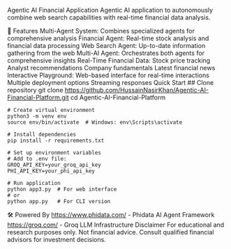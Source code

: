 Agentic AI Financial Application
Agentic AI application to autonomously combine web search capabilities with real-time financial data analysis.

🌟 Features
Multi-Agent System: Combines specialized agents for comprehensive analysis
Financial Agent: Real-time stock analysis and financial data processing
Web Search Agent: Up-to-date information gathering from the web
Multi-AI Agent: Orchestrates both agents for comprehensive insights
Real-Time Financial Data:
Stock price tracking
Analyst recommendations
Company fundamentals
Latest financial news
Interactive Playground:
Web-based interface for real-time interactions
Multiple deployment options
Streaming responses
Quick Start
    ## Clone repository
    git clone https://github.com/HussainNasirKhan/Agentic-AI-Financial-Platform.git
    cd Agentic-AI-Financial-Platform
    
    # Create virtual environment
    python3 -m venv env
    source env/bin/activate  # Windows: env\Scripts\activate
    
    # Install dependencies
    pip install -r requirements.txt
    
    # Set up environment variables
    # Add to .env file:
    GROQ_API_KEY=your_groq_api_key
    PHI_API_KEY=your_phi_api_key
    
    # Run application
    python app3.py  # For web interface
    # or
    python app.py   # For CLI version
🛠️ Powered By
https://www.phidata.com/ - Phidata AI Agent Framework
https://groq.com/ - Groq LLM Infrastructure
Disclaimer
For educational and research purposes only. Not financial advice. Consult qualified financial advisors for investment decisions.
